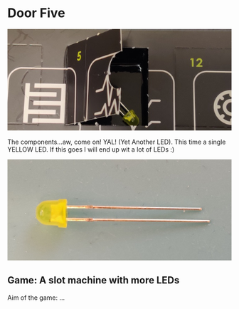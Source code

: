 # Door Five

![door](door.jpg)

The components...aw, come on! YAL! (Yet Another LED). This time a single YELLOW LED. If this goes I will end up wit a lot of LEDs :)

![components](components.jpg)

## Game: A slot machine with more LEDs

Aim of the game: ...
